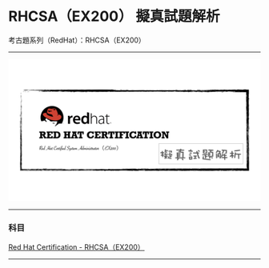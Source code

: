 # RHCSA（EX200） 擬真試題解析
考古題系列（RedHat）：RHCSA（EX200）

---

![](https://github.com/rickbsr/Certification-RedHat-RHCSA/blob/main/pics/redhat-rhcsa.png?raw=true)

---

### 科目

[Red Hat Certification - RHCSA（EX200）](https://www.redhat.com/en/services/certification/rhcsa)

---
